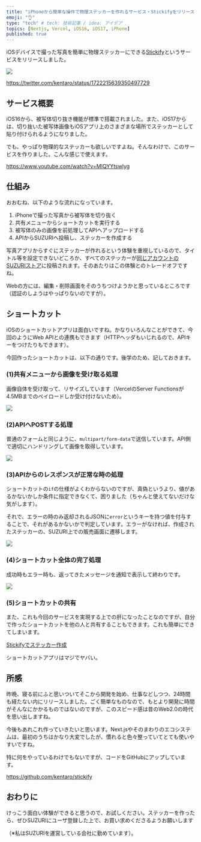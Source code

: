 ```yaml
---
title: "iPhoneから簡単な操作で物理ステッカーを作れるサービス・Stickifyをリリースしました"
emoji: "👌"
type: "tech" # tech: 技術記事 / idea: アイデア
topics: [Nextjs, Vercel, iOS16, iOS17, iPhone]
published: true
---
```


iOSデバイスで撮った写真を簡単に物理ステッカーにできる[Stickify](https://stickify.xyz/)というサービスをリリースしました。

![](https://storage.googleapis.com/zenn-user-upload/4a80297079c0-20231108.png)

https://twitter.com/kentaro/status/1722215639350497729

## サービス概要

iOS16から、被写体切り抜き機能が標準で搭載されました。また、iOS17からは、切り抜いた被写体画像もiOSアプリ上のさまざまな場所でステッカーとして貼り付けられるようになりました。

でも、やっぱり物理的なステッカーも欲しいですよね。そんなわけで、このサービスを作りました。こんな感じで使えます。

https://www.youtube.com/watch?v=MIQYYtswlyg

## 仕組み

おおむね、以下のような流れになっています。

1. iPhoneで撮った写真から被写体を切り抜く
2. 共有メニューからショートカットを実行する
3. 被写体のみの画像を前処理してAPIへアップロードする
4. APIからSUZURIへ投稿し、ステッカーを作成する

写真アプリからすぐにステッカーが作れるという体験を重視しているので、タイトル等を設定できないどころか、すべてのステッカーが[同じアカウントのSUZURIストア](https://suzuri.jp/stickify)に投稿されます。そのあたりはこの体験とのトレードオフですね。

Webの方には、編集・削除画面をそのうちつけようかと思っているところです（認証のしようはやっぱりないのですが）。

## ショートカット

iOSのショートカットアプリは面白いですね。かなりいろんなことができて、今回のようにWeb APIとの連携もできます（HTTPヘッダもいじれるので、APIキーをつけたりもできます）。

今回作ったショートカットは、以下の通りです。後学のため、記しておきます。

### (1)共有メニューから画像を受け取る処理

画像自体を受け取って、リサイズしています（VercelのServer Functionsが4.5MBまでのペイロードしか受け付けないため）。

![](https://storage.googleapis.com/zenn-user-upload/51c6ec9899f9-20231108.jpg)

### (2)APIへPOSTする処理

普通のフォームと同じように、`multipart/form-data`で送信しています。API側で適切にハンドリングして画像を取得しています。

![](https://storage.googleapis.com/zenn-user-upload/f8fa1511b152-20231108.jpg)

### (3)APIからのレスポンスが正常な時の処理

ショートカットの`if`の仕様がよくわからないのですが、真偽というより、値があるかないかしか条件に指定できなくて、困りました（ちゃんと使えてないだけな気がします）。

それで、エラーの時のみ返却されるJSONに`error`というキーを持つ値を付与することで、それがあるかないかで判定しています。エラーがなければ、作成されたステッカーの、SUZURI上での販売画面に遷移します。

![](https://storage.googleapis.com/zenn-user-upload/1656b170aa81-20231108.jpg)

### (4)ショートカット全体の完了処理

成功時もエラー時も、返ってきたメッセージを通知で表示して終わりです。

![](https://storage.googleapis.com/zenn-user-upload/cdd7a79b3dcb-20231108.jpg)

### (5)ショートカットの共有

また、これも今回のサービスを実現する上での肝になったことなのですが、自分で作ったショートカットを他の人と共有することもできます。これも簡単にできてしまいます。

[Stickifyでステッカー作成](https://www.icloud.com/shortcuts/5cf2cc69406346a6902426b5baaf8822)

ショートカットアプリはマジでヤバい。

## 所感

昨晩、寝る前にふと思いついてそこから開発を始め、仕事などしつつ、24時間も経たない内にリリースしました。ごく簡単なものなので、もとより開発に時間がそんなにかかるものではないのですが、このスピード感は昔のWeb2.0の時代を思い出しますね。

今後もあれこれ作っていきたいと思います。Next.jsやそのまわりのエコシステムは、最初のうちはかなり大変でしたが、慣れると色々整っていてとても使いやすいですね。

特に何をやっているわけでもないですが、コードをGitHubにアップしています。

https://github.com/kentaro/stickify

## おわりに

けっこう面白い体験ができると思うので、お試しください。ステッカーを作ったら、ぜひSUZURIにユーザ登録した上で、お買い求めくださるようお願いします

（※私はSUZURIを運営している会社に勤めています）。
